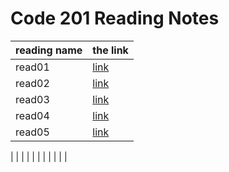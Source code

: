 # Code 201 Reading Notes
|reading name   | the link       |
|---------------|----------------|
| read01        |[link](read01.md)|
| read02        |[link](read02.md)|
| read03        |[link](read03.md)|
| read04        |[link](read04.md)|
| read05        |[link](read05.md)|
|
|
|
|
|
|
|
|
|
|
|

